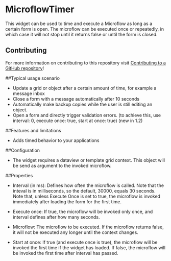 # MicroflowTimer
This widget can be used to time and execute a Microflow as long as a certain form is open. The microflow can be executed once or repeatedly, in which case it will not stop until it returns false or until the form is closed.

## Contributing
For more information on contributing to this repository visit [Contributing to a GitHub repository](https://world.mendix.com/display/howto50/Contributing+to+a+GitHub+repository)!

##Typical usage scenario

* Update a grid or object after a certain amount of time, for example a message inbox
* Close a form with a message automatically after 10 seconds
* Automatically make backup copies while the user is still editing an object.
* Open a form and directly trigger validation errors. (to achieve this, use interval: 0, execute once: true, start at once: true) (new in 1.2)

##Features and limitations

* Adds timed behavior to your applications

##Configuration
* The widget requires a dataview or template grid context. This object will be send as argument to the invoked microflow.

##Properties
 
* Interval (in ms): Defines how often the microflow is called. Note that the inteval is in milliseconds, so the default, 30000, equals 30 seconds. Note that, unless Execute Once is set to true, the microflow is invoked immediately after loading the form for the first time.
* Execute once: If true, the microflow will be invoked only once, and interval defines after how many seconds.

* Microflow: The microflow to be executed. If the microflow returns false, it will not be executed any longer until the context changes.
* Start at once: If true (and execute once is true), the microflow will be invoked the first time if the widget has loaded. If false, the microflow will be invoked the first time after interval has passed.
